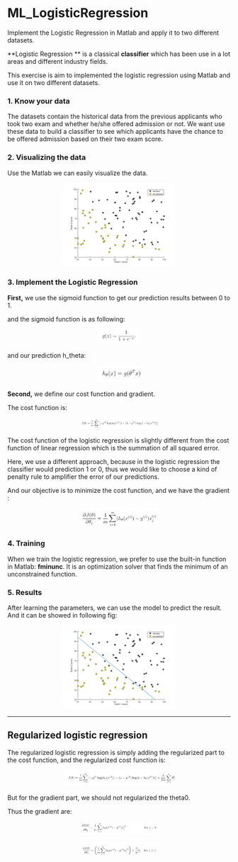 # ML_LogisticRegression
Implement the Logistic Regression in Matlab and apply it to two different datasets.

**Logistic Regression ** is a classical **classifier** which has been use in a lot areas and different industry fields. 

This exercise is aim to implemented the logistic regression using Matlab and use it on two different datasets.

### 1. Know your data

The datasets contain the historical data from the previous applicants who took two exam and whether he/she offered admission or not. We want use these data to build a classifier to see which applicants have the chance to be offered admission based on their two exam score.

### 2. Visualizing the data

Use the Matlab we can easily visualize the data.

<p align="center">  <img src="https://github.com/BMDroid/ML_LogisticRegression/blob/master/figs/data.png" width="50%">
</p>     

### 3. Implement the Logistic Regression 

**First,** we use the sigmoid function to get our prediction results between 0 to 1.

and the sigmoid function is as following:

<p align="center">  <img src="https://github.com/BMDroid/ML_LogisticRegression/blob/master/figs/sigmoid.png" width="20%">
</p> 

and our prediction h_theta:

<p align="center">  <img src="https://github.com/BMDroid/ML_LogisticRegression/blob/master/figs/h_theta.png" width="20%">
</p> 

**Second,** we define our cost function and gradient.

The cost function is:

<p align="center">  <img src="https://github.com/BMDroid/ML_LogisticRegression/blob/master/figs/cost_func.png" width="35%">
</p> 

The cost function of the logistic regression is slightly different from the cost function of linear regression which is the summation of all squared error.

Here, we use a different approach, because in the logistic regression the classifier would prediction 1 or 0, thus we would like to choose a kind of penalty rule to amplifier the error of our predictions. 

And our objective is to minimize the cost function, and we have the gradient :

<p align="center">  <img src="https://github.com/BMDroid/ML_LogisticRegression/blob/master/figs/gradient.png" width="35%">
</p> 

### 4. Training

When we train the logistic regression, we prefer to use the built-in function in Matlab: **fminunc**. It is an optimization solver that finds the minimum of an unconstrained function. 

### 5. Results

After learning the parameters, we can use the model to predict the result. And it can be showed in following fig:

<p align="center">  <img src="https://github.com/BMDroid/ML_LogisticRegression/blob/master/figs/results.png" width="50%">
</p> 

---

## Regularized logistic regression

The regularized logistic regression is simply adding the regularized part to the cost function, and the regularized cost function is:

<p align="center">  <img src="https://github.com/BMDroid/ML_LogisticRegression/blob/master/figs/J_r.png" width="50%">
</p> 

But for the gradient part, we should not regularized the theta0. 

Thus the gradient are:

<p align="center">  <img src="https://github.com/BMDroid/ML_LogisticRegression/blob/master/figs/g_r_0.png" width="35%">
</p> 

<p align="center">  <img src="https://github.com/BMDroid/ML_LogisticRegression/blob/master/figs/g_r_1.png" width="35%">
</p> 